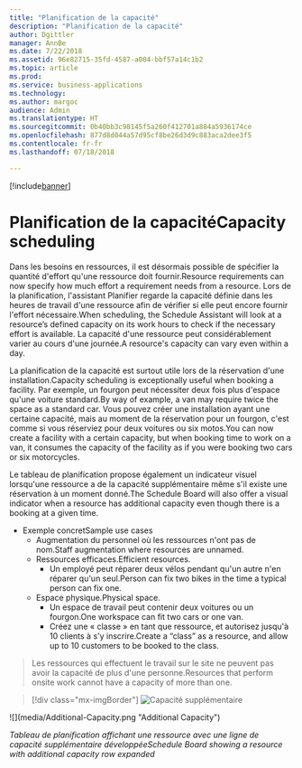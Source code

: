 ```yaml
---
title: "Planification de la capacité"
description: "Planification de la capacité"
author: Dgittler
manager: AnnBe
ms.date: 7/22/2018
ms.assetid: 96e82715-35fd-4587-a004-bbf57a14c1b2
ms.topic: article
ms.prod: 
ms.service: business-applications
ms.technology: 
ms.author: margoc
audience: Admin
ms.translationtype: HT
ms.sourcegitcommit: 0b40bb3c98145f5a260f412701a884a5936174ce
ms.openlocfilehash: 877d8d044a57d95cf8be26d3d9c883aca2dee3f5
ms.contentlocale: fr-fr
ms.lasthandoff: 07/18/2018

---
```


[!include[banner](../../../../includes/banner.md)]


#  <a name="capacity-scheduling"></a><span data-ttu-id="3b673-103">Planification de la capacité</span><span class="sxs-lookup"><span data-stu-id="3b673-103">Capacity scheduling</span></span>



<span data-ttu-id="3b673-104">Dans les besoins en ressources, il est désormais possible de spécifier la quantité d'effort qu'une ressource doit fournir.</span><span class="sxs-lookup"><span data-stu-id="3b673-104">Resource requirements can now specify how much effort a requirement needs from a resource.</span></span> <span data-ttu-id="3b673-105">Lors de la planification, l'assistant Planifier regarde la capacité définie dans les heures de travail d'une ressource afin de vérifier si elle peut encore fournir l'effort nécessaire.</span><span class="sxs-lookup"><span data-stu-id="3b673-105">When scheduling, the Schedule Assistant will look at a resource’s defined capacity on its work hours to check if the necessary effort is available.</span></span> <span data-ttu-id="3b673-106">La capacité d'une ressource peut considérablement varier au cours d'une journée.</span><span class="sxs-lookup"><span data-stu-id="3b673-106">A resource's capacity can vary even within a day.</span></span>

<span data-ttu-id="3b673-107">La planification de la capacité est surtout utile lors de la réservation d'une installation.</span><span class="sxs-lookup"><span data-stu-id="3b673-107">Capacity scheduling is exceptionally useful when booking a facility.</span></span> <span data-ttu-id="3b673-108">Par exemple, un fourgon peut nécessiter deux fois plus d'espace qu'une voiture standard.</span><span class="sxs-lookup"><span data-stu-id="3b673-108">By way of example, a van may require twice the space as a standard car.</span></span> <span data-ttu-id="3b673-109">Vous pouvez créer une installation ayant une certaine capacité, mais au moment de la réservation pour un fourgon, c'est comme si vous réserviez pour deux voitures ou six motos.</span><span class="sxs-lookup"><span data-stu-id="3b673-109">You can now create a facility with a certain capacity, but when booking time to work on a van, it consumes the capacity of the facility as if you were booking two cars or six motorcycles.</span></span>

<span data-ttu-id="3b673-110">Le tableau de planification propose également un indicateur visuel lorsqu'une ressource a de la capacité supplémentaire même s'il existe une réservation à un moment donné.</span><span class="sxs-lookup"><span data-stu-id="3b673-110">The Schedule Board will also offer a visual indicator when a resource has additional capacity even though there is a booking at a given time.</span></span>

* <span data-ttu-id="3b673-111">Exemple concret</span><span class="sxs-lookup"><span data-stu-id="3b673-111">Sample use cases</span></span>
    * <span data-ttu-id="3b673-112">Augmentation du personnel où les ressources n'ont pas de nom.</span><span class="sxs-lookup"><span data-stu-id="3b673-112">Staff augmentation where resources are unnamed.</span></span>
    * <span data-ttu-id="3b673-113">Ressources efficaces.</span><span class="sxs-lookup"><span data-stu-id="3b673-113">Efficient resources.</span></span>
        * <span data-ttu-id="3b673-114">Un employé peut réparer deux vélos pendant qu'un autre n'en réparer qu'un seul.</span><span class="sxs-lookup"><span data-stu-id="3b673-114">Person can fix two bikes in the time a typical person can fix one.</span></span>
    * <span data-ttu-id="3b673-115">Espace physique.</span><span class="sxs-lookup"><span data-stu-id="3b673-115">Physical space.</span></span>
        * <span data-ttu-id="3b673-116">Un espace de travail peut contenir deux voitures ou un fourgon.</span><span class="sxs-lookup"><span data-stu-id="3b673-116">One workspace can fit two cars or one van.</span></span>
        * <span data-ttu-id="3b673-117">Créez une « classe » en tant que ressource, et autorisez jusqu'à 10 clients à s'y inscrire.</span><span class="sxs-lookup"><span data-stu-id="3b673-117">Create a “class” as a resource, and allow up to 10 customers to be booked to the class.</span></span>
> <span data-ttu-id="3b673-118">Les ressources qui effectuent le travail sur le site ne peuvent pas avoir la capacité de plus d'une personne.</span><span class="sxs-lookup"><span data-stu-id="3b673-118">Resources that perform onsite work cannot have a capacity of more than one.</span></span>

> [!div class="mx-imgBorder"]
> <span data-ttu-id="3b673-119">![](media/Additional-Capacity.png "Capacité supplémentaire")
<!-- picture --></span><span class="sxs-lookup"><span data-stu-id="3b673-119">![](media/Additional-Capacity.png "Additional Capacity")
<!-- picture --></span></span>

<span data-ttu-id="3b673-120">*Tableau de planification affichant une ressource avec une ligne de capacité supplémentaire développée*</span><span class="sxs-lookup"><span data-stu-id="3b673-120">*Schedule Board showing a resource with additional capacity row expanded*</span></span>


